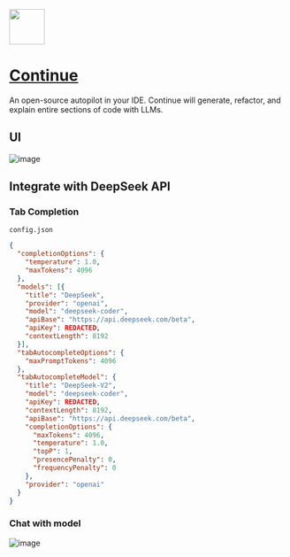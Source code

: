 <img src="https://github.com/deepseek-ai/awesome-deepseek-integration/assets/59196087/e4d082de-6f64-44b9-beaa-0de55d70cfab" width="64" height="auto" /> 

# [Continue](https://continue.dev/)

An open-source autopilot in your IDE.
Continue will generate, refactor, and explain entire sections of code with LLMs.

## UI
![image](https://github.com/deepseek-ai/awesome-deepseek-integration/assets/59196087/094e9dc8-03d0-493d-95fb-6129a42a35bd)


## Integrate with DeepSeek API

### Tab Completion

    config.json

```json
{
  "completionOptions": {
    "temperature": 1.0,
    "maxTokens": 4096
  },
  "models": [{
    "title": "DeepSeek",
    "provider": "openai",
    "model": "deepseek-coder",
    "apiBase": "https://api.deepseek.com/beta",
    "apiKey": REDACTED,
    "contextLength": 8192
  }],
  "tabAutocompleteOptions": {
    "maxPromptTokens": 4096
  },
  "tabAutocompleteModel": {
    "title": "DeepSeek-V2",
    "model": "deepseek-coder",
    "apiKey": REDACTED,
    "contextLength": 8192,
    "apiBase": "https://api.deepseek.com/beta",
    "completionOptions": {
      "maxTokens": 4096,
      "temperature": 1.0,
      "topP": 1,
      "presencePenalty": 0,
      "frequencyPenalty": 0
    },
    "provider": "openai"
  }
}
```

### Chat with model

![image](https://github.com/deepseek-ai/awesome-deepseek-integration/assets/13600976/7114a8ef-c20a-4f06-91b3-2399c6b77b2d)

